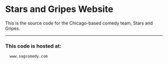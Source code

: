 Stars and Gripes Website
========================

This is the source code for the Chicago-based comedy team, Stars and Gripes.

---
### This code is hosted at:
```
  www.sagcomedy.com
```
